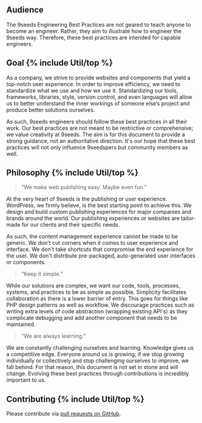 ## Audience

The 9seeds Engineering Best Practices are not geared to teach anyone to become an engineer. Rather, they aim to illustrate how to engineer the 9seeds way. Therefore, these best practices are intended for capable engineers.

<h2 id="goal">Goal {% include Util/top %}</h2>

As a company, we strive to provide websites and components that yield a top-notch user experience. In order to improve efficiency, we need to standardize what we use and how we use it. Standardizing our tools, frameworks, libraries, style, version control, and even languages will allow us to better understand the inner workings of someone else’s project and produce better solutions ourselves.

As such, 9seeds engineers should follow these best practices in all their work. Our best practices are not meant to be restrictive or comprehensive; we value creativity at 9seeds. The aim is for this document to provide a strong guidance, not an authoritative direction. It's our hope that these best practices will not only influence 9seedspers but community members as well.

<h2 id="philosophy">Philosophy {% include Util/top %}</h2>

> "We make web publishing easy. Maybe even fun."

At the very heart of 9seeds is the publishing or user experience. WordPress, we firmly believe, is the best starting point to achieve this. We design and build custom publishing experiences for major companies and brands around the world. Our publishing experiences or websites are tailor-made for our clients and their specific needs.

As such, the content management experience cannot be made to be generic. We don't cut corners when it comes to user experience and interface. We don't take shortcuts that compromise the end experience for the user. We don't distribute pre-packaged, auto-generated user interfaces or components.

> "Keep it simple."

While our solutions are complex, we want our code, tools, processes, systems, and practices to be as simple as possible. Simplicity facilitates collaboration as there is a lower barrier of entry. This goes for things like PHP design patterns as well as workflow. We discourage practices such as writing extra levels of code abstraction (wrapping existing API's) as they complicate debugging and add another component that needs to be maintained.

> "We are always learning."

We are constantly challenging ourselves and learning. Knowledge gives us a competitive edge. Everyone around us is growing; if we stop growing individually or collectively and stop challenging ourselves to improve, we fall behind. For that reason, this document is not set in stone and will change. Evolving these best practices through contributions is incredibly important to us.

<h2 id="contributing">Contributing {% include Util/top %}</h2>

Please contribute via [pull requests on GitHub](https://github.com/9seeds/Engineering-Best-Practices).
